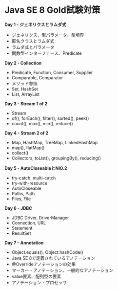 # Java SE 8 Gold試験対策

**Day 1 - ジェネリクスとラムダ式**
- ジェネリクス、型パラメータ、型境界
- 匿名クラスとラムダ式
- ラムダ式とパラメータ
- 関数型インターフェース、Predicate

**Day 2 - Collection**
- Predicate, Function, Consumer, Supplier
- Comparable, Comparator
- メソッド参照
- Set, HashSet
- List, ArrayList

**Day 3 - Stream 1 of 2**
- Stream
- of(), forEach(), filter(), sorted(), peek()
- count(), max(), min(), reduce()

**Day 4 - Stream 2 of 2**
- Map, HashMap, TreeMap, LinkedHashMap
- map(), flatMap()
- collect()
- Collectors, toList(), groupingBy(), reducing()

**Day 5 - AutoCloseableとNIO.2**
- try-catch, multi-catch
- try-with-resource
- AutoCloseable
- Paths, Path
- Files, File

**Day 6 - JDBC**
- JDBC Driver, DriverManager
- Connection, URL
- Statement
- ResultSet

**Day 7 – Annotation**
- Object.equals(), Object.hashCode()
- Java SE 8で定義されているアノテーション
- @Overrideアノテーションの効果
- マーカー・アノテーション、一般的なアノテーション
- value要素、配列型の要素
- アノテーション・プロセッサ
